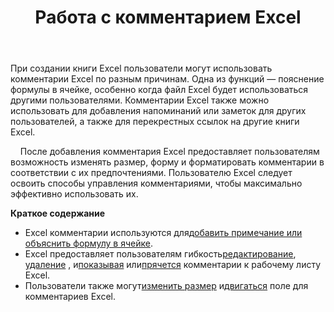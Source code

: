 ﻿---
title: Работа с комментарием Excel
second_title: Aspose.Cells Cloud Documen
linktitle: Комментарий
type: docs
url: /ru/comments/
aliases: [/working-with-comments/]
keywords: REST API, spreadsheets, excel, comment
description: "Cells.Облако API для Excel работает: комментарии работают"
weight: 100
kwords: Excel, Office Облако, REST API, Электронная таблица, PDF, CSV, Json, Markdown, Комментарии
---
При создании книги Excel пользователи могут использовать комментарии Excel по разным причинам. Одна из функций — пояснение формулы в ячейке, особенно когда файл Excel будет использоваться другими пользователями. Комментарии Excel также можно использовать для добавления напоминаний или заметок для других пользователей, а также для перекрестных ссылок на другие книги Excel.

&nbsp;&nbsp;&nbsp;&nbsp;После добавления комментария Excel предоставляет пользователям возможность изменять размер, форму и форматировать комментарии в соответствии с их предпочтениями. Пользователю Excel следует освоить способы управления комментариями, чтобы максимально эффективно использовать их.

**Краткое содержание**

-  Excel комментарии используются для[добавить примечание или объяснить формулу в ячейке](/cells/ru/comments/add/).
-  Excel предоставляет пользователям гибкость[редактирование](/cells/ru/comments/update/), [удаление](/cells/ru/comments/delete/) , и[показывая](/cells/ru/comments/get/) или[прячется](/cells/ru/comments/update/) комментарии к рабочему листу Excel.
-  Пользователи также могут[изменить размер](/cells/ru/comments/update/) и[двигаться](/cells/ru/comments/update/) поле для комментариев Excel.
